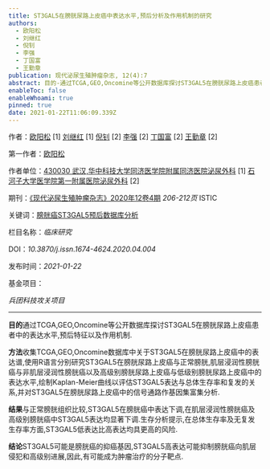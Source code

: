 ```yaml
---
title: ST3GAL5在膀胱尿路上皮癌中表达水平,预后分析及作用机制的研究
authors:
  - 欧阳松
  - 刘继红
  - 倪钊
  - 李强
  - 丁国富
  - 王勤章
publication: 现代泌尿生殖肿瘤杂志, 12(4):7
abstract: 目的-通过TCGA,GEO,Oncomine等公开数据库探讨ST3GAL5在膀胱尿路上皮癌患者中的表达水平,预后特征以及作用机制。方法-收集TCGA,GEO,Oncomine数据库中关于ST3GAL5在膀胱尿路上皮癌中的表达谱,使用R语言分别研究ST3GAL5在膀胱尿路上皮癌与正常膀胱,肌层浸润性膀胱癌与非肌层浸润性膀胱癌以及高级别膀胱尿路上皮癌与低级别膀胱尿路上皮癌中的表达水平,绘制Kaplan-Meier曲线以评估ST3GAL5表达与总体生存率和复发的关系,并对ST3GAL5在膀胱尿路上皮癌中的信号通路作基因集富集分析。结果-与正常膀胱组织比较,ST3GAL5在膀胱癌中表达下调,在肌层浸润性膀胱癌及高级别膀胱癌中ST3GAL5表达均显著下调.生存分析提示,在总体生存率及无复发生存率方面,ST3GAL5低表达比高表达均具更高的风险。结论-ST3GAL5可能是膀胱癌的抑癌基因,ST3GAL5高表达可能抑制膀胱癌向肌层侵犯和高级别进展,因此,有可能成为肿瘤治疗的分子靶点。
enableToc: false
enableWhoami: true
pinned: true
date: 2021-01-22T11:06:09.339Z
---
```


作者：[欧阳松](http://med.wanfangdata.com.cn/Author/General/A0012282181) [1] [刘继红](http://med.wanfangdata.com.cn/Author/General/A000000184) [1] [倪钊](http://med.wanfangdata.com.cn/Author/General/A000033381) [2] [李强](http://med.wanfangdata.com.cn/Author/General/A004217605) [2] [丁国富](http://med.wanfangdata.com.cn/Author/General/A000008475) [2] [王勤章](http://med.wanfangdata.com.cn/Author/General/A000007584) [2]

第一作者：[欧阳松](http://med.wanfangdata.com.cn/Author/General/A0012282181)

作者单位：[430030 武汉,华中科技大学同济医学院附属同济医院泌尿外科](http://med.wanfangdata.com.cn/Organization/General/O000000003) [1] [石河子大学医学院第一附属医院泌尿外科](http://med.wanfangdata.com.cn/Organization/General/O000000323) [2]

期刊：[《现代泌尿生殖肿瘤杂志》2020年12卷4期](http://med.wanfangdata.com.cn/Periodical/xdmnszzlzz) *206-212页* ISTIC

关键词：[膀胱癌ST3GAL5预后数据库分析](http://med.wanfangdata.com.cn/Paper/Search?q=%e5%85%b3%e9%94%ae%e8%af%8d%3a(%e8%86%80%e8%83%b1%e7%99%8c))

栏目名称：*临床研究*

DOI：*10.3870/j.issn.1674-4624.2020.04.004*

发布时间：*2021-01-22*

基金项目：

*兵团科技攻关项目*

---

**目的**通过TCGA,GEO,Oncomine等公开数据库探讨ST3GAL5在膀胱尿路上皮癌患者中的表达水平,预后特征以及作用机制.

**方法**收集TCGA,GEO,Oncomine数据库中关于ST3GAL5在膀胱尿路上皮癌中的表达谱,使用R语言分别研究ST3GAL5在膀胱尿路上皮癌与正常膀胱,肌层浸润性膀胱癌与非肌层浸润性膀胱癌以及高级别膀胱尿路上皮癌与低级别膀胱尿路上皮癌中的表达水平,绘制Kaplan-Meier曲线以评估ST3GAL5表达与总体生存率和复发的关系,并对ST3GAL5在膀胱尿路上皮癌中的信号通路作基因集富集分析.

**结果**与正常膀胱组织比较,ST3GAL5在膀胱癌中表达下调,在肌层浸润性膀胱癌及高级别膀胱癌中ST3GAL5表达均显著下调.生存分析提示,在总体生存率及无复发生存率方面,ST3GAL5低表达比高表达均具更高的风险.

**结论**ST3GAL5可能是膀胱癌的抑癌基因,ST3GAL5高表达可能抑制膀胱癌向肌层侵犯和高级别进展,因此,有可能成为肿瘤治疗的分子靶点.

